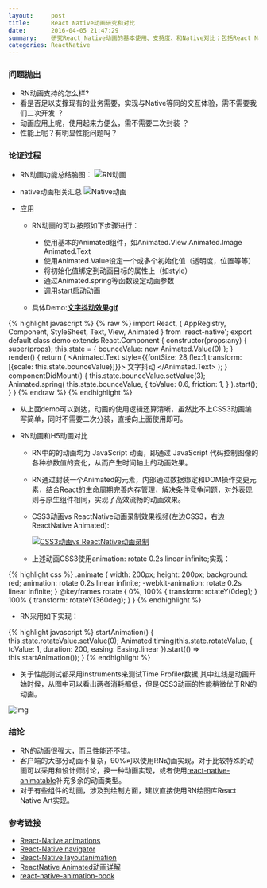 ```yaml
---
layout:     post
title:      React Native动画研究和对比
date:       2016-04-05 21:47:29
summary:    研究React Native动画的基本使用、支持度、和Native对比；包括React Native动画的基本使用，还有动画性能相关的对比。
categories: ReactNative
---
```


### 问题抛出
- RN动画支持的怎么样?
- 看是否足以支撑现有的业务需要，实现与Native等同的交互体验，需不需要我们二次开发 ？
- 动画应用上呢，使用起来方便么，需不需要二次封装 ？
- 性能上呢？有明显性能问题吗？

### 论证过程

- RN动画功能总结脑图：
![RN动画](http://tw93.github.io/images/React-Native-animated.png)

- native动画相关汇总
 ![Native动画](http://tw93.github.io/images/native-animated.png)

- 应用
  - RN动画的可以按照如下步骤进行：
     - 使用基本的Animated组件，如Animated.View Animated.Image Animated.Text 
     - 使用Animated.Value设定一个或多个初始化值（透明度，位置等等）
     - 将初始化值绑定到动画目标的属性上（如style）
     - 通过Animated.spring等函数设定动画参数
     - 调用start启动动画
  
  - 具体Demo:**[文字抖动效果gif](http://tw93.github.io/images/animateddemo.gif)**

{% highlight javascript %}
{% raw %}
import React, {
    AppRegistry,
    Component,
    StyleSheet,
    Text,
    View,
    Animated
} from 'react-native';
export default class demo extends React.Component {
    constructor(props:any) {
        super(props);
        this.state = {
            bounceValue: new Animated.Value(0)
        };
    }
    render() {
        return (
            <Animated.Text
                style={{fontSize: 28,flex:1,transform: [{scale: this.state.bounceValue}]}}>
                文字抖动
            </Animated.Text>
        );
    }
    componentDidMount() {
        this.state.bounceValue.setValue(3);
        Animated.spring(
            this.state.bounceValue,
            {
                toValue: 0.6,
                friction: 1,
            }
        ).start();
    }
}
{% endraw %}
{% endhighlight %}
             
  - 从上面demo可以到达，动画的使用逻辑还算清晰，虽然比不上CSS3动画编写简单，同时不需要二次分装，直接向上面使用即可。

  - RN动画和H5动画对比
    - RN中的的动画均为 JavaScript 动画，即通过 JavaScript 代码控制图像的各种参数值的变化，从而产生时间轴上的动画效果。 
    - RN通过封装一个Animated的元素，内部通过数据绑定和DOM操作变更元素，结合React的生命周期完善内存管理，解决条件竞争问题，对外表现则与原生组件相同，实现了高效流畅的动画效果。
    - CSS3动画vs ReactNative动画录制效果视频(左边CSS3，右边ReactNative Animated):

        [![CSS3动画vs ReactNative动画录制](http://tw93.github.io/images/animatedvs.png)](http://cloud.video.taobao.com/play/u/737512883/p/1/e/6/t/1/36938589.mp4)

    - 上述动画CSS3使用animation: rotate 0.2s linear infinite;实现：

{% highlight css %}
.animate {
        width: 200px;
        height: 200px;
        background: red;
        animation: rotate 0.2s linear infinite;
        -webkit-animation: rotate 0.2s linear infinite;
    }
    @keyframes rotate {
        0%,
        100% {
            transform: rotateY(0deg);
        }
        100% {
            transform: rotateY(360deg);
        }
    }
{% endhighlight %} 
                 
- RN采用如下实现：
                
{% highlight javascript %}
startAnimation() {
        this.state.rotateValue.setValue(0);
        Animated.timing(this.state.rotateValue, {
            toValue: 1,
            duration: 200,
            easing: Easing.linear
        }).start(() => this.startAnimation());
      }
{% endhighlight %} 
             
  - 关于性能测试都采用instruments来测试Time Profiler数据,其中红线是动画开始时候，从图中可以看出两者消耗都低，但是CSS3动画的性能稍微优于RN的动画。

  ![img](http://tw93.github.io/images/animatedopt.png)

  
  
### 结论
- RN的动画很强大，而且性能还不错。
- 客户端的大部分动画不复杂，90%可以使用RN动画实现，对于比较特殊的动画可以采用和设计师讨论，换一种动画实现，或者使用[react-native-animatable](https://github.com/oblador/react-native-animatable)补充多余的动画类型。
- 对于有些组件的动画，涉及到绘制方面，建议直接使用RN绘图库React Native Art实现。

### 参考链接
- [React-Native animations](https://facebook.github.io/react-native/docs/animations.html#content)
- [React-Native navigator](https://facebook.github.io/react-native/docs/navigator.html#content)
- [React-Native layoutanimation](https://facebook.github.io/react-native/docs/layoutanimation.html#content)
- [ReactNative Animated动画详解](http://www.alloyteam.com/2016/01/reactnative-animated/)
- [react-native-animation-book](http://browniefed.com/react-native-animation-book/)



